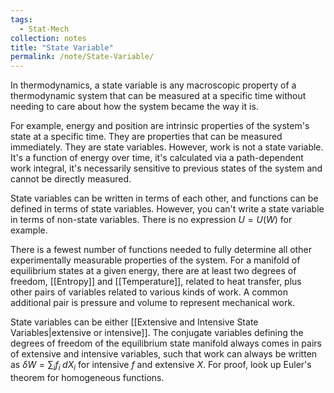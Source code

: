 ```yaml
---
tags:
  - Stat-Mech
collection: notes
title: "State Variable"
permalink: /note/State-Variable/
---
```

In thermodynamics, a state variable is any macroscopic property of a thermodynamic system that can be measured at a specific time without needing to care about how the system became the way it is.

For example, energy and position are intrinsic properties of the system's state at a specific time. They are properties that can be measured immediately. They are state variables. However, work is not a state variable. It's a function of energy over time, it's calculated via a path-dependent work integral, it's necessarily sensitive to previous states of the system and cannot be directly measured.

State variables can be written in terms of each other, and functions can be defined in terms of state variables. However, you can't write a state variable in terms of non-state variables. There is no expression $U = U(W)$ for example.

There is a fewest number of functions needed to fully determine all other experimentally measurable properties of the system. For a manifold of equilibrium states at a given energy, there are at least two degrees of freedom, [[Entropy]] and [[Temperature]], related to heat transfer, plus other pairs of variables related to various kinds of work. A common additional pair is pressure and volume to represent mechanical work. 

State variables can be either [[Extensive and Intensive State Variables|extensive or intensive]]. The conjugate variables defining the degrees of freedom of the equilibrium state manifold always comes in pairs of extensive and intensive variables, such that work can always be written as $\delta W = \sum_i f_i \;dX_i$ for intensive $f$ and extensive $X$. For proof, look up Euler's theorem for homogeneous functions.